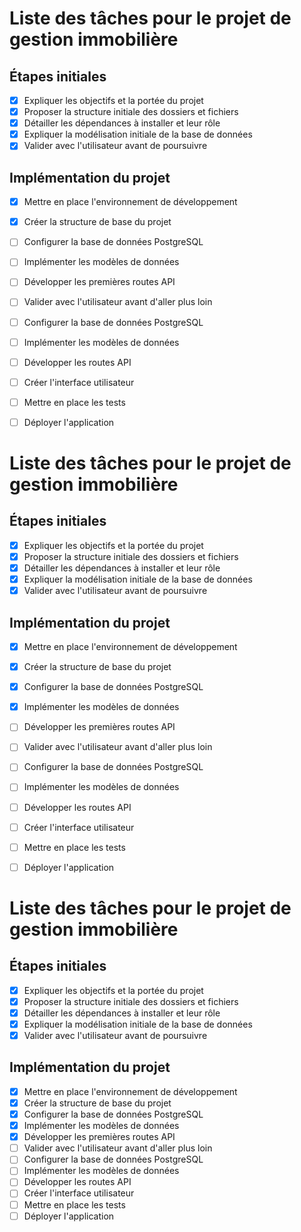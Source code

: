 # Liste des tâches pour le projet de gestion immobilière

## Étapes initiales
- [x] Expliquer les objectifs et la portée du projet
- [x] Proposer la structure initiale des dossiers et fichiers
- [x] Détailler les dépendances à installer et leur rôle
- [x] Expliquer la modélisation initiale de la base de données
- [x] Valider avec l'utilisateur avant de poursuivre

## Implémentation du projet
- [x] Mettre en place l'environnement de développement
- [x] Créer la structure de base du projet
- [ ] Configurer la base de données PostgreSQL
- [ ] Implémenter les modèles de données
- [ ] Développer les premières routes API
- [ ] Valider avec l'utilisateur avant d'aller plus loin
- [ ] Configurer la base de données PostgreSQL
- [ ] Implémenter les modèles de données
- [ ] Développer les routes API
- [ ] Créer l'interface utilisateur
- [ ] Mettre en place les tests
- [ ] Déployer l'application





# Liste des tâches pour le projet de gestion immobilière

## Étapes initiales
- [x] Expliquer les objectifs et la portée du projet
- [x] Proposer la structure initiale des dossiers et fichiers
- [x] Détailler les dépendances à installer et leur rôle
- [x] Expliquer la modélisation initiale de la base de données
- [x] Valider avec l'utilisateur avant de poursuivre

## Implémentation du projet
- [x] Mettre en place l'environnement de développement
- [x] Créer la structure de base du projet
- [x] Configurer la base de données PostgreSQL
- [x] Implémenter les modèles de données
- [ ] Développer les premières routes API
- [ ] Valider avec l'utilisateur avant d'aller plus loin
- [ ] Configurer la base de données PostgreSQL
- [ ] Implémenter les modèles de données
- [ ] Développer les routes API
- [ ] Créer l'interface utilisateur
- [ ] Mettre en place les tests
- [ ] Déployer l'application



# Liste des tâches pour le projet de gestion immobilière

## Étapes initiales
- [x] Expliquer les objectifs et la portée du projet
- [x] Proposer la structure initiale des dossiers et fichiers
- [x] Détailler les dépendances à installer et leur rôle
- [x] Expliquer la modélisation initiale de la base de données
- [x] Valider avec l'utilisateur avant de poursuivre

## Implémentation du projet
- [x] Mettre en place l'environnement de développement
- [x] Créer la structure de base du projet
- [x] Configurer la base de données PostgreSQL
- [x] Implémenter les modèles de données
- [x] Développer les premières routes API
- [ ] Valider avec l'utilisateur avant d'aller plus loin
- [ ] Configurer la base de données PostgreSQL
- [ ] Implémenter les modèles de données
- [ ] Développer les routes API
- [ ] Créer l'interface utilisateur
- [ ] Mettre en place les tests
- [ ] Déployer l'application
